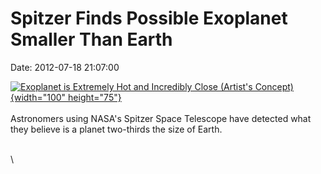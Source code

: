 Spitzer Finds Possible Exoplanet Smaller Than Earth
===================================================

Date: 2012-07-18 21:07:00

[![Exoplanet is Extremely Hot and Incredibly Close (Artist\'s
Concept)](http://www.jpl.nasa.gov/images/spitzer/20120718/pia15808-th.jpg){width="100"
height="75"}](http://www.jpl.nasa.gov/news/news.cfm?release=2012-211&rn=news.xml&rst=3440)\
\
Astronomers using NASA\'s Spitzer Space Telescope have detected what
they believe is a planet two-thirds the size of Earth.

\
\
